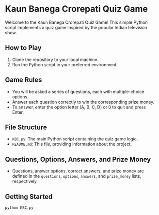 # Kaun Banega Crorepati Quiz Game

Welcome to the Kaun Banega Crorepati Quiz Game! This simple Python script implements a quiz game inspired by the popular Indian television show.

## How to Play

1. Clone the repository to your local machine.
2. Run the Python script in your preferred environment.

## Game Rules

- You will be asked a series of questions, each with multiple-choice options.
- Answer each question correctly to win the corresponding prize money.
- To answer, enter the option letter (A, B, C, D) or 0 to quit and press Enter.

## File Structure

- `KBC.py`: The main Python script containing the quiz game logic.
- `README.md`: This file, providing information about the project.

## Questions, Options, Answers, and Prize Money

- Questions, answer options, correct answers, and prize money are defined in the `questions`, `options`, `answers`, and `prize_money` lists, respectively.

## Getting Started

```bash
python KBC.py
